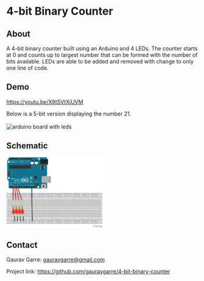 # 4-bit Binary Counter

## About
A 4-bit binary counter built using an Arduino and 4 LEDs. The counter starts at 0 and counts up to largest number that can be formed with the number of bits available. LEDs are able to be added and removed with change to only one line of code.

## Demo
https://youtu.be/X8tSVtXjUVM

Below is a 5-bit version displaying the number 21.
<br><br><img src="imgs/5_bit_example_21.jpg" alt="arduino board with leds" width="20%" height="20%"/>

## Schematic
<img src="imgs/schematic_binary_counter_bb.png" alt="arduino schematic" width="50%" height="50%"/>

## Contact
Gaurav Garre: [gauravgarre@gmail.com](mailto:gauravgarre@gmail.com)

Project link: https://github.com/gauravgarre/4-bit-binary-counter
